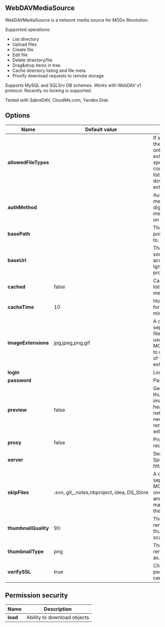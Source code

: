 ## WebDAVMediaSource

WebDAVMediaSource is a network media source for MODx Revolution.

Supported operations:

- List directory
- Upload files
- Create file
- Edit file
- Delete directory/file
- Drag&drop items in tree
- Cache directory listing and file meta
- Proxify download requests to remote storage

Supports MySQL and SQLSrv DB schemes. Works with WebDAV v1 protocol. Recently no locking is supported.

Tested with SabreDAV, CloudMe.com, Yandex Disk.

## Options

| Name                 | Default value                              | Description                                                                                                                                                  |
| -------------------- | ------------------------------------------ | ------------------------------------------------------------------------------------------------------------------------------------------------------------ |
| **allowedFileTypes** |                                            | If set, will restrict the files shown to only the specified extensions. Please specify in a comma-separated list, without the dots preceding the extensions. |
| **authMethod**       |                                            | Authorization method: basic or digest. Select method supported on a server.                                                                                  |
| **basePath**         |                                            | The file path to point the Source to.                                                                                                                        |
| **baseUrl**          |                                            | The URL that this source can be accessed from. Ignored if proxified.                                                                                         |
| **cached**           | false                                      | Cache directory listing and file meta.                                                                                                                       |
| **cacheTime**        | 10                                         | Hold cached data for period in minutes.                                                                                                                      |
| **imageExtensions**  | jpg,jpeg,png,gif                           | A comma-separated list of file extensions to use as images. MODX will attempt to make thumbnails of files with these extensions.                             |
| **login**            |                                            | Login name                                                                                                                                                   |
| **password**         |                                            | Password                                                                                                                                                     |
| **preview**          | false                                      | Generate thumbnails for images. May heavily load network traffic as it needs to get whole remote file. Enable with care.                                     |
| **proxy**            | false                                      | Proxify download requests                                                                                                                                    |
| **server**           |                                            | Server address. Specify as: http[s]://host[:port]                                                                                                            |
| **skipFiles**        | .svn,.git,_notes,nbproject,.idea,.DS_Store | A comma-separated list. MODX will skip over and hide files and folders that match any of these.                                                              |
| **thumbnailQuality** | 90                                         | The quality of the rendered thumbnails, in a scale from 0-100.                                                                                               |
| **thumbnailType**    | png                                        | The image type to render thumbnails as.                                                                                                                      |
| **verifySSL**        | true                                       | Check host and peer for SSL certificate                                                                                                                      |

## Permission security

| Name     | Description                 |
| -------- | --------------------------- |
| **load** | Ability to download objects |
